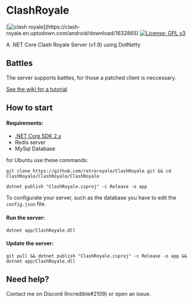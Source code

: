 # ClashRoyale
[![clash royale](https://img.shields.io/badge/Clash%20Royale-1.9.2-brightred.svg?style=flat")](https://clash-royale.en.uptodown.com/android/download/1632865)
[![License: GPL v3](https://img.shields.io/badge/License-GPLv3-blue.svg)](https://www.gnu.org/licenses/gpl-3.0)

A .NET Core Clash Royale Server (v1.9) using DotNetty

## Battles
The server supports battles, for those a patched client is neccessary.

[See the wiki for a tutorial](https://github.com/retroroyale/ClashRoyale/wiki/Patch-for-battles)

## How to start

#### Requirements:
  - [.NET Core SDK 2.x](https://dotnet.microsoft.com/download/dotnet-core/2.2)
  - Redis server
  - MySql Database

for Ubuntu use these commands:
```
git clone https://github.com/retroroyale/ClashRoyale.git && cd ClashRoyale/ClashRoyale/ClashRoyale

dotnet publish "ClashRoyale.csproj" -c Release -o app
```
To configurate your server, such as the database you have to edit the ```config.json``` file.

#### Run the server:

```dotnet app/ClashRoyale.dll```

#### Update the server:

```git pull && dotnet publish "ClashRoyale.csproj" -c Release -o app && dotnet app/ClashRoyale.dll```

## Need help?
Contact me on Discord (Incredible#2109) or open an issue.
